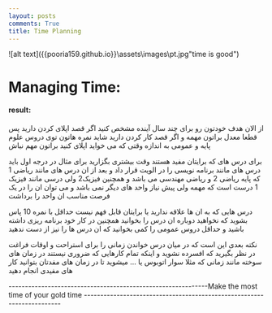 ```yaml
---
layout: posts
comments: True
title: Time Planning
---
```



![alt text]({{pooria159.github.io}}\assets\images\pt.jpg"time is good")





# Managing Time:

#### result:

از الان هدف خودتون رو برای چند سال آینده مشخص کنید اگر قصد اپلای کردن دارید پس قطعا معدل براتون مهمه و اگر قصد کار کردن دارید شاید نمره هاتون توی دروس علوم پایه و عمومی به اندازه وقتی که می خواید اپلای کنید براتون مهم نباش

برای درس های که برایتان مفید هستند وقت بیشتری بگزارید برای مثال در درجه اول باید درس های مانند برنامه نویسی را در الویت قرار داد و بعد از ان درس های مانند ریاضی 1 که پایه ریاضی 2 و ریاضی مهندسی می باشد و همچنین فیزیک2 ولی درسی مانند فیزیک 1 درست است که مهمه ولی پیش نیاز واحد های دیگر نمی باشد و می توان ان را  در یک فرصت مناسب ان واحد را برداشت 

درس هایی که به ان ها علاقه ندارید یا برایتان قابل فهم نیست حداقل با نمره 10 پاس بشوید که نخواهید دوباره ان درس را بخوانید همچنین در کار خود برنامه ریزی داشته باشید و حداقل دروس عمومی را کمی بخوانید که ان درس ها را نیز از دست ندهید 

نکته بعدی این است که در میان درس خواندن زمانی را برای استراحت و اوقات فراغت در  نظر بگیرید که افسرده نشوید و اینکه تمام کارهایی که ضروری نیستند در زمان های سوخته مانند زمانی که مثلا سوار اتوبوس یا ... میشوید تا در زمان های مفدتان بتوانید کار های مفیدی انجام دهید



-------------------------------------------------------------Make the most time of your gold time -----------------------------------------------------------------------










